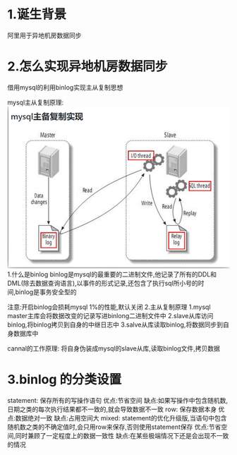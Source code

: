 # 1.诞生背景
阿里用于异地机房数据同步

# 2.怎么实现异地机房数据同步
借用mysql的利用binlog实现主从复制思想

mysql主从复制原理:
![](/pictures/mysql主从复制原理.png)
1.什么是binlog
binlog是mysql的最重要的二进制文件,他记录了所有的DDL和DML(除去数据查询语言),以事件的形式记录,还包含了执行sql所小号的时间,binlog是事务安全型的

注意:开启binlog会损耗mysql 1%的性能,默认关闭
2.主从复制原理
    1.mysql master主库会将数据改变的记录写进binlong二进制文件中
    2.slave从库访问binlog,将binlog拷贝到自身的中继日志中
    3.salve从库读取binlog,将数据同步到自身数据库中 


cannal的工作原理:
    将自身伪装成mysql的slave从库,读取binlog文件,拷贝数据    


# 3.binlog 的分类设置

statement:
    保存所有的写操作语句
    优点:节省空间
    缺点:如果写操作中包含随机数,日期之类的每次执行结果都不一致的,就会导致数据不一致
row:
    保存数据本身
    优点:数据绝对一致
    缺点:占用空间大
mixed:
    statement的优化升级版,当语句中包含随机数之类的不确定值时,会只用row来保存,否则使用statement保存
    优点:节省空间,同时兼顾了一定程度上的数据一致性
    缺点:在某些极端情况下还是会出现不一致的情况
